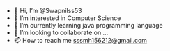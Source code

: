 - 👋 Hi, I’m @Swapnilss53
- 👀 I’m interested in Computer Science
- 🌱 I’m currently learning java programming language
- 💞️ I’m looking to collaborate on ...
- 📫 How to reach me sssmh156212@gmail.com

<!---
Swapnilss53/Swapnilss53 is a ✨ special ✨ repository because its `README.md` (this file) appears on your GitHub profile.
You can click the Preview link to take a look at your changes.
--->
